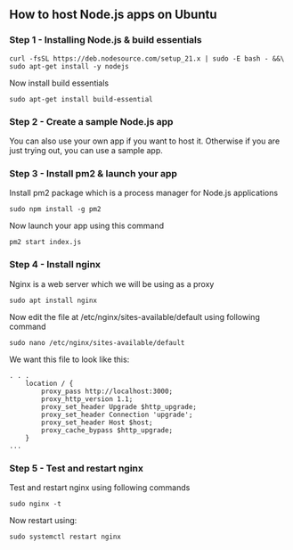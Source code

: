 
## How to host Node.js apps on Ubuntu

### Step 1 - Installing Node.js & build essentials
```
curl -fsSL https://deb.nodesource.com/setup_21.x | sudo -E bash - &&\
sudo apt-get install -y nodejs
```
Now install build essentials
```
sudo apt-get install build-essential
```

### Step 2 - Create a sample Node.js app
You can also use your own app if you want to host it. Otherwise if you are just trying out, you can use a sample app.


### Step 3 - Install pm2 & launch your app
Install pm2 package which is a process manager for Node.js applications
```
sudo npm install -g pm2
```

Now launch your app using this command
```
pm2 start index.js
```

### Step 4 - Install nginx
Nginx is a web server which we will be using as a proxy
```
sudo apt install nginx
```

Now edit the file at /etc/nginx/sites-available/default using following command 
```
sudo nano /etc/nginx/sites-available/default
```

We want this file to look like this:
```
. . .
    location / {
        proxy_pass http://localhost:3000;
        proxy_http_version 1.1;
        proxy_set_header Upgrade $http_upgrade;
        proxy_set_header Connection 'upgrade';
        proxy_set_header Host $host;
        proxy_cache_bypass $http_upgrade;
    }
...
```

### Step 5 - Test and restart nginx
Test and restart nginx using following commands
```
sudo nginx -t
```
Now restart using:
```
sudo systemctl restart nginx
```